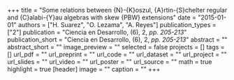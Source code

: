 +++
title = "Some relations between {N}-{K}oszul, {A}rtin-{S}chelter regular and {C}alabi-{Y}au algebras with skew {PBW} extensions"
date = "2015-01-01"
authors = ["H. Suarez", "O. Lezama", "A. Reyes"]
publication_types = ["2"]
publication = "Ciencia en Desarrollo, (6), 2, _pp. 205-213_"
publication_short = "Ciencia en Desarrollo, (6), 2, _pp. 205-213_"
abstract = ""
abstract_short = ""
image_preview = ""
selected = false
projects = []
tags = []
url_pdf = ""
url_preprint = ""
url_code = ""
url_dataset = ""
url_project = ""
url_slides = ""
url_video = ""
url_poster = ""
url_source = ""
math = true
highlight = true
[header]
image = ""
caption = ""
+++
